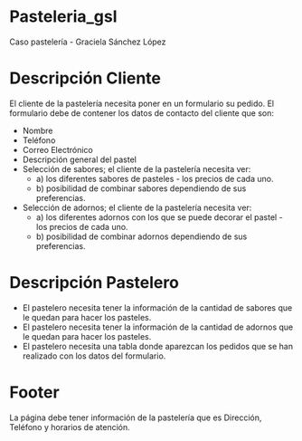 # Pasteleria_gsl
Caso pastelería - Graciela Sánchez López

# Descripción Cliente
El cliente de la pastelería necesita poner en un formulario su pedido.
El formulario debe de contener los datos de contacto del cliente que son:
- Nombre
- Teléfono
- Correo Electrónico
- Descripción general del pastel
- Selección de sabores; el cliente de la pastelería necesita ver:
  - a) los diferentes sabores de pasteles - los precios de cada uno.
  - b) posibilidad de combinar sabores dependiendo de sus preferencias.
- Selección de adornos; el cliente de la pastelería necesita ver:
  - a) los diferentes adornos con los que se puede decorar el pastel  -  los precios de cada uno.
  - b) posibilidad de combinar adornos dependiendo de sus preferencias.

# Descripción Pastelero
- El pastelero necesita tener la información de la cantidad de sabores que le quedan para hacer los pasteles.
- El pastelero necesita tener la información de la cantidad de adornos que le quedan para hacer los pasteles.
- El pastelero necesita una tabla donde aparezcan los pedidos que se han realizado con los datos del formulario.

# Footer
La página debe tener información de la pastelería que es Dirección, Teléfono y horarios de atención.
